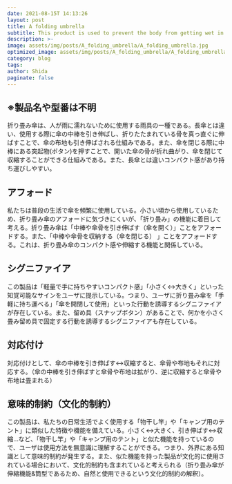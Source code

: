```yaml
---
date: 2021-08-15T 14:13:26
layout: post
title: A folding umbrella
subtitle: This product is used to prevent the body from getting wet in the rain. This product is more compact than a long umbrella and is easy to carry.
description: >-
image: assets/img/posts/A_folding_umbrella/A_folding_umbrella.jpg
optimized_image: assets/img/posts/A_folding_umbrella/A_folding_umbrella_resized_thumbnail.jpg
category: blog
tags: 
author: Shida
paginate: false
---
```


## ※製品名や型番は不明

折り畳み傘は、人が雨に濡れないために使用する雨具の一種である。長傘とは違い、使用する際に傘の中棒を引き伸ばし、折りたたまれている骨を真っ直ぐに伸ばすことで、傘の布地も引き伸ばされる仕組みである。また、傘を閉じる際に中棒にある突起物(ボタン)を押すことで、開いた傘の骨が折れ曲がり、傘を閉じて収縮することができる仕組みである。また、長傘とは違いコンパクト感があり持ち運びしやすい。

## アフォード

私たちは普段の生活で傘を頻繁に使用している。小さい頃から使用しているため、折り畳み傘のアフォードに気づきにくいが、「折り畳み」の機能に着目して考える。折り畳み傘は「中棒や傘骨を引き伸ばす（傘を開く）」ことをアフォードする。また、「中棒や傘骨を収納する（傘を閉じる） 」ことをアフォードする。これは、折り畳み傘のコンパクト感や伸縮する機能と関係している。

## シグニファイア

この製品は「軽量で手に持ちやすいコンパクト感」「小さく↔大きく」といった知覚可能なサインをユーザに提示している。つまり、ユーザに折り畳み傘を「手軽に持ち運べる」「傘を開閉して使用」といった行動を誘導するシグニファイアが存在している。また、留め具（スナップボタン）があることで、何かを小さく畳み留め具で固定する行動を誘導するシグニファイアも存在している。

## 対応付け

対応付けとして、傘の中棒を引き伸ばす↔収縮すると、傘骨や布地もそれに対応する。（傘の中棒を引き伸ばすと傘骨や布地は拡がり、逆に収縮すると傘骨や布地は畳まれる）

## 意味的制約（文化的制約）

この製品は、私たちの日常生活でよく使用する「物干し竿」や「キャンプ用のテント」に類似した特徴や機能を備えている。小さく↔大きく、引き伸ばす↔収縮…など、「物干し竿」や「キャンプ用のテント」と似た機能を持っているので、ユーザは使用方法を無意識に理解することができる。つまり、外界にある知識として意味的制約が発生する。また、似た機能を持った製品が文化的に使用されている場合において、文化的制約も含まれていると考えられる（折り畳み傘が伸縮機能&筒型であるため、自然と使用できるという文化的制約の解釈）。